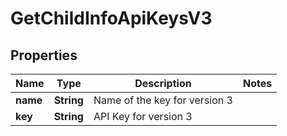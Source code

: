 
# GetChildInfoApiKeysV3

## Properties
Name | Type | Description | Notes
------------ | ------------- | ------------- | -------------
**name** | **String** | Name of the key for version 3 | 
**key** | **String** | API Key for version 3 | 



